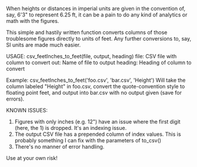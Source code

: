 When heights or distances in imperial units are given in the convention of, say, 6'3" to represent 6.25 ft, it can be a pain to do any kind of analytics or math with the figures.

This simple and hastily written function converts columns of those troublesome figures directly to units of feet. Any further conversions to, say, SI units are made much easier.

USAGE:
csv_feetInches_to_feet(file, output, heading)
  file:     CSV file with column to convert
  out:      Name of file to output
  heading:  Heading of column to convert

Example:
csv_feetInches_to_feet('foo.csv', 'bar.csv', 'Height')
  Will take the column labeled "Height" in foo.csv, convert the quote-convention style to floating point feet, and output into bar.csv with no output given (save for errors).

KNOWN ISSUES:
  1.  Figures with only inches (e.g. 12") have an issue where the first digit (here, the 1) is dropped. It's an indexing issue.
  2.  The output CSV file has a prepended column of index values. This is probably something I can fix with the parameters of to_csv()
  3.  There's no manner of error handling.
  
Use at your own risk!
